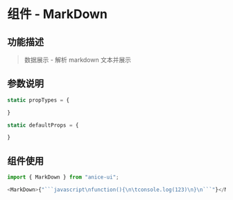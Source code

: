 # 组件 - MarkDown

## 功能描述

> 数据展示 - 解析 markdown 文本并展示

## 参数说明

```javascript
static propTypes = {

}

static defaultProps = {

}
```

## 组件使用

````javascript
import { MarkDown } from "anice-ui";

<MarkDown>{"```javascript\nfunction(){\n\tconsole.log(123)\n}\n```"}</MarkDown>;
````
